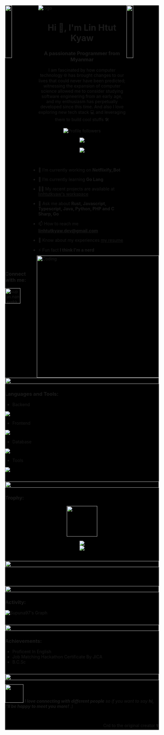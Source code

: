 <div style="background:black">

![logo](https://avatars.githubusercontent.com/u/128688572)
<img align="left" src="https://user-images.githubusercontent.com/65187002/144930161-2f783401-8d27-4fdf-a2f7-cc0ba32f1f1f.gif" width="21%" style="display:inline;"><img align="right" src="https://user-images.githubusercontent.com/65187002/144930161-2f783401-8d27-4fdf-a2f7-cc0ba32f1f1f.gif" width="21%" style="display:inline;">

<h1 align="center">Hi 👋, I'm Lin Htut Kyaw</h1>
<h3 align="center">A passionate Programmer from Myanmar</h3>
<p align="center">I am fascinated by how computer technology 🌐 has brought changes to our lives that could never have been predicted; witnessing the expansion of computer science allowed me to consider studying software engineering from an early age, and my enthusiasm has perpetually developed since this time. And also I love exploring new tech stack 💻 and leveraging them to build cool stuffs 🛠️</p>
<p align="center"> 
 <img alt="Profile followers" src="https://img.shields.io/github/followers/linhtutkyawdev">
</p>

<div align="center">
  <img src="https://skillicons.dev/icons?i=rust,js,ts,htmx,java,php,py,kotlin,cs,cpp,tailwind" />
</div>

<br>

<div align="center">
  <img src="https://skillicons.dev/icons?i=git,docker,linux,arch,bash,gitlab,mysql" />
</div>

<img align="right" alt="Coding" width="400" src="https://user-images.githubusercontent.com/74038190/229223263-cf2e4b07-2615-4f87-9c38-e37600f8381a.gif">
<br><br>

- 🔭 I’m currently working on **Netflixify_Bot**

- 🌱 I’m currently learning **Go Lang**

- 👨‍💻 My recent projects are available at [linhtutkyaw's workspace](http://linhtutkyawdev.vercel.app/#works)

- 💬 Ask me about **Rust, Javascript, Typescript, Java, Python, PHP and C Sharp, Go**

- 📫 How to reach me **linhtutkyaw.dev@gmail.com**

- 📄 Know about my experiences [my resume](https://linhtutkyawdev.vercel.app/assets/cv/cv.pdf)

- ⚡ Fun fact **I think I'm a nerd**

<br>
<h3 align="left">Connect with me:</h3>
<a href="https://linhtutkyawdev.vercel.app" target="blank"><img align="center" src="https://avatars.githubusercontent.com/u/128688572" alt="supun.nanayakkaraii" height="50" width="50" /></a>
<br>

<img src="https://i.imgur.com/dBaSKWF.gif" height="20" width="100%">

<h3 align="left">Languages and Tools:</h3>

- Backend
<p align="left">
  <a href="https://skillicons.dev">
    <img src="https://skillicons.dev/icons?i=nextjs,rust,elysia,laravel,spring,fastapi" />
  </a>
</p>

- Frontend
<p align="left">
  <a href="https://skillicons.dev">
    <img src="https://skillicons.dev/icons?i=react,nextjs,astro,htmx,svelte,redux,tailwind,materialui" />
  </a>
</p>

- Database
<p align="left">
  <a href="https://skillicons.dev">
    <img src="https://skillicons.dev/icons?i=mongodb,mysql,postgresql,sqlite,firebase,planetscale" />
  </a>
</p>

- Tools
<p align="left">
  <a href="https://skillicons.dev">
    <img src="https://skillicons.dev/icons?i=git,github,docker,figma,vscode,postman,linux,arduino,bootstrap,bun,discord,dotnet,gradle,md,prisma,raspberrypi,vite,vscode" />
  </a>
</p>

<br/>

<img src="https://i.imgur.com/dBaSKWF.gif" height="20" width="100%">

<h3 align="left">Trophy:</h3>

<p align="center">
<img src="https://media.tenor.com/0ENB5HuTH0gAAAAi/trophy-beker.gif"  width="100px" height="100px"></p>
  
<div align="center">
<img src="https://github-profile-trophy.vercel.app/?username=linhtutkyawdev&theme=matrix&no-bg=true&no-frame=true&row=1&column=4&title=MultiLanguage,Commits,PullRequest,Reviews">
 </div>

<div align="center">
<img src="https://github-profile-trophy.vercel.app/?username=linhtutkyawdev&theme=matrix&no-bg=true&no-frame=true&row=1&column=4&title=Repositories,Organizations,Stars,Followers">
 </div>
 <br><br>

<img src="https://i.imgur.com/dBaSKWF.gif" height="20" width="100%">

<br><br>

<img src="https://i.imgur.com/dBaSKWF.gif" height="20" width="100%">

<h3 align="left">Activity:</h3>

![Supuna97's Graph](https://github-readme-activity-graph.vercel.app/graph?username=linhtutkyawdev&custom_title=Supun's%20GitHub%20Activity%20Graph&bg_color=0D1117&color=7F3FBF&line=7F3FBF&point=7F3FBF&area_color=FFFFFF&title_color=FFFFFF&area=true)
<br><br>

<img src="https://i.imgur.com/dBaSKWF.gif" height="20" width="100%">

<h3 align="left">Achievements:</h3>
<ul>
  <li>
    Proficent In English
  </li>
  <li>
    Job Matching Hackathon Certificate By JICA
  </li>
  <li>
    B.C.Sc
  </li>
</ul>
<br>

<img src="https://i.imgur.com/dBaSKWF.gif" height="20" width="100%">

<img src="https://media.giphy.com/media/LnQjpWaON8nhr21vNW/giphy.gif" width="60"> <em><b>I love connecting with different people</b> so if you want to say <b>hi, I'll be happy to meet you more!</b> :)</em>

<br>
<p align="right" > Crd to the original creator ❣️</p>

</div>
